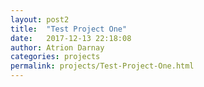 ```yaml
---
layout: post2  
title:  "Test Project One"  
date:   2017-12-13 22:18:08  
author: Atrion Darnay  
categories: projects
permalink: projects/Test-Project-One.html  
---
```


